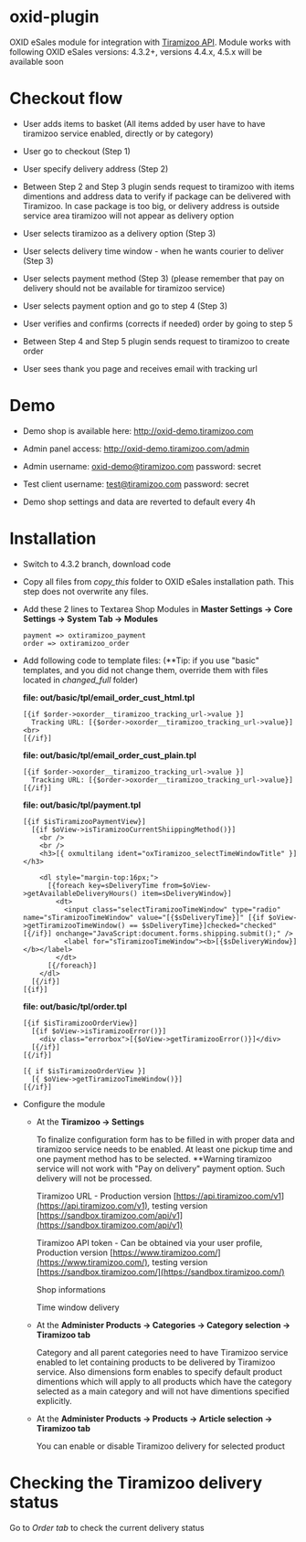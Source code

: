 oxid-plugin
===============

OXID eSales module for integration with [Tiramizoo API](http://dev.tiramizoo.com/).
Module works with following OXID eSales versions: 4.3.2+, versions 4.4.x, 4.5.x will be available soon

# Checkout flow #

*   User adds items to basket (All items added by user have to have tiramizoo service enabled, directly or by category)

*   User go to checkout (Step 1)

*   User specify delivery address (Step 2)

*   Between Step 2 and Step 3 plugin sends request to tiramizoo with items dimentions and address data to verify if package can be delivered with Tiramizoo. In case package is too big, or delivery address is outside service area tiramizoo will not appear as delivery option

*   User selects tiramizoo as a delivery option (Step 3)

*   User selects delivery time window - when he wants courier to deliver (Step 3)

*   User selects payment method (Step 3) (please remember that pay on delivery should not be available for tiramizoo service)

*   User selects payment option and go to step 4 (Step 3)

*   User verifies and confirms (corrects if needed) order by going to step 5

*   Between Step 4 and Step 5 plugin sends request to tiramizoo to create order

*   User sees thank you page and receives email with tracking url


# Demo #

*   Demo shop is available here: http://oxid-demo.tiramizoo.com

*   Admin panel access: http://oxid-demo.tiramizoo.com/admin

*   Admin username: oxid-demo@tiramizoo.com password: secret

*   Test client username: test@tiramizoo.com password: secret

*   Demo shop settings and data are reverted to default every 4h


# Installation #

*	Switch to 4.3.2 branch, download code

*   Copy all files from *copy_this* folder to OXID eSales installation path. This step does not overwrite any files.

*   Add these 2 lines to Textarea Shop Modules in **Master Settings -> Core Settings -> System Tab -> Modules**

    ```
    payment => oxtiramizoo_payment
    order => oxtiramizoo_order
    ```

*   Add following code to template files: (**Tip: if you use "basic" templates, and you did not change them, override them with files located in *changed_full* folder)

    **file: out/basic/tpl/email_order_cust_html.tpl**

    ```
    [{if $order->oxorder__tiramizoo_tracking_url->value }]
      Tracking URL: [{$order->oxorder__tiramizoo_tracking_url->value}]<br>
    [{/if}]

    ```

    **file: out/basic/tpl/email_order_cust_plain.tpl**

    ```
    [{if $order->oxorder__tiramizoo_tracking_url->value }]
      Tracking URL: [{$order->oxorder__tiramizoo_tracking_url->value}]
    [{/if}]

    ```

    **file: out/basic/tpl/payment.tpl**

    ```
    [{if $isTiramizooPaymentView}]
      [{if $oView->isTiramizooCurrentShiippingMethod()}]
        <br />
        <br />
        <h3>[{ oxmultilang ident="oxTiramizoo_selectTimeWindowTitle" }]</h3>

        <dl style="margin-top:16px;">
          [{foreach key=sDeliveryTime from=$oView->getAvailableDeliveryHours() item=sDeliveryWindow}]
            <dt>
              <input class="selectTiramizooTimeWindow" type="radio" name="sTiramizooTimeWindow" value="[{$sDeliveryTime}]" [{if $oView->getTiramizooTimeWindow() == $sDeliveryTime}]checked="checked"[{/if}] onchange="JavaScript:document.forms.shipping.submit();" />
              <label for="sTiramizooTimeWindow"><b>[{$sDeliveryWindow}]</b></label>
            </dt>
          [{/foreach}]
        </dl>
      [{/if}]
    [{if}]

    ```

    **file: out/basic/tpl/order.tpl**


    ```
    [{if $isTiramizooOrderView}]
      [{if $oView->isTiramizooError()}]
        <div class="errorbox">[{$oView->getTiramizooError()}]</div>
      [{/if}]
    [{/if}]

    [{ if $isTiramizooOrderView }]
      [{ $oView->getTiramizooTimeWindow()}]
    [{/if}]

    ```



*   Configure the module
    -   At the **Tiramizoo -> Settings**

        To finalize configuration form has to be filled in with proper data and tiramizoo service needs to be enabled. At least one pickup time and one payment method has to be selected. **Warning tiramizoo service will not work with "Pay on delivery" payment option. Such delivery will not be processed.

        Tiramizoo URL - Production version [https://api.tiramizoo.com/v1](https://api.tiramizoo.com/v1), testing version [https://sandbox.tiramizoo.com/api/v1](https://sandbox.tiramizoo.com/api/v1)

        Tiramizoo API token - Can be obtained via your user profile, Production version [https://www.tiramizoo.com/](https://www.tiramizoo.com/), testing version [https://sandbox.tiramizoo.com/](https://sandbox.tiramizoo.com/)

        Shop informations

        Time window delivery

    -   At the **Administer Products -> Categories -> Category selection -> Tiramizoo tab**

        Category and all parent categories need to have Tiramizoo service enabled to let containing products to be delivered by Tiramizoo service. Also dimensions form enables to specify default product dimentions which will apply to all products which have the category selected as a main category and will not have dimentions specified explicitly.

    -   At the **Administer Products -> Products -> Article selection -> Tiramizoo tab**

        You can enable or disable Tiramizoo delivery for selected product

# Checking the Tiramizoo delivery status #

Go to *Order tab* to check the current delivery status